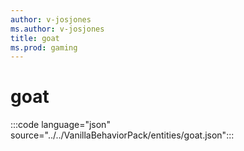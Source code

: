 ```yaml
---
author: v-josjones
ms.author: v-josjones
title: goat
ms.prod: gaming
---
```


# goat

:::code language="json" source="../../VanillaBehaviorPack/entities/goat.json":::
